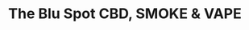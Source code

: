 ---
title: "The Blu Spot CBD, SMOKE & VAPE"
url: /alvin/the-blu-spot-cbd-smoke-und-vape/
shop: E-Zigaretten
---